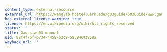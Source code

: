 ```yaml
---
content_type: external-resource
external_url: https://wanglab.hosted.uark.edu/g03guide/G03Guide/www.gaussian.com/g_ur/g03mantop.htm
has_external_license_warning: true
license: https://en.wikipedia.org/wiki/All_rights_reserved
status: ''
title: Gaussian03 manual
uid: 92f4f76f-b734-4458-b3c9-58594603858a
wayback_url: ''
---
```

